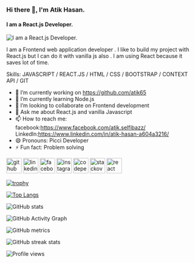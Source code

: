 <!-- ### Hi there 👋

<!--
**atik65/atik65** is a ✨ _special_ ✨ repository because its `README.md` (this file) appears on your GitHub profile.

Here are some ideas to get you started:

- 🔭 I’m currently working on ...
- 🌱 I’m currently learning ...
- 👯 I’m looking to collaborate on ...
- 🤔 I’m looking for help with ...
- 💬 Ask me about ...
- 📫 How to reach me: ...
- 😄 Pronouns: ...
- ⚡ Fun fact: ...
-->

 
 
 
 
 
<!--  custom editing starts from here  -->


### Hi there 👋, I'm Atik Hasan.
#### I am a React.js Developer.
![I am a React.js Developer.](https://scontent.fdac90-1.fna.fbcdn.net/v/t1.6435-9/186494988_1588928097966989_1363351086402431460_n.jpg?_nc_cat=100&ccb=1-5&_nc_sid=730e14&_nc_eui2=AeFGWETPOSR7Pc4qSHoral9VS8Xs31KkznlLxezfUqTOeRcchZ5MPPoaM6ryXgQGikCAMp5K8Iqo0KzosR6zK7bY&_nc_ohc=p_KMi0VDrzoAX-eRNjk&_nc_ht=scontent.fdac90-1.fna&oh=cfc2576f38255b74177df61f84e76ec2&oe=616C646B)

I am a Frontend web application developer . I like to build my project with React.js but I can do it with vanilla js also . I am using React because it  saves lot of time. 

Skills: JAVASCRIPT / REACT.JS / HTML / CSS / BOOTSTRAP / CONTEXT API / GIT 

- 🔭 I’m currently working on https://github.com/atik65 
- 🌱 I’m currently learning Node.js 
- 👯 I’m looking to collaborate on Frontend development 
- 💬 Ask me about React.js and vanilla Javascript 
- 📫 How to reach me: facebook:https://www.facebook.com/atik.selfibazz/                  LinkedIn:https://www.linkedin.com/in/atik-hasan-a604a3216/ 
- 😄 Pronouns: Picci Developer  
- ⚡ Fun fact: Problem solving  


[<img src='https://cdn.jsdelivr.net/npm/simple-icons@3.0.1/icons/github.svg' alt='github' height='40'>](https://github.com/atik65)  [<img src='https://cdn.jsdelivr.net/npm/simple-icons@3.0.1/icons/linkedin.svg' alt='linkedin' height='40'>](https://www.linkedin.com/in/atik-hasan-a604a3216/)  [<img src='https://cdn.jsdelivr.net/npm/simple-icons@3.0.1/icons/facebook.svg' alt='facebook' height='40'>](https://www.facebook.com/atik.selfibazz)  [<img src='https://cdn.jsdelivr.net/npm/simple-icons@3.0.1/icons/instagram.svg' alt='instagram' height='40'>](https://www.instagram.com/atik_hasan9/)  [<img src='https://cdn.jsdelivr.net/npm/simple-icons@3.0.1/icons/codepen.svg' alt='codepen' height='40'>](https://codepen.io/atik65)  [<img src='https://cdn.jsdelivr.net/npm/simple-icons@3.0.1/icons/stackoverflow.svg' alt='stackoverflow' height='40'>](https://stackoverflow.com/users/14393120)  [<img src='https://cdn.jsdelivr.net/npm/simple-icons@3.0.1/icons/react.svg' alt='react' height='40'>](https://atik65.github.io/todo/)  

[![trophy](https://github-profile-trophy.vercel.app/?username=atik65)](https://github.com/ryo-ma/github-profile-trophy)

[![Top Langs](https://github-readme-stats.vercel.app/api/top-langs/?username=atik65)](https://github.com/anuraghazra/github-readme-stats)

![GitHub stats](https://github-readme-stats.vercel.app/api?username=atik65&show_icons=true&count_private=true)  

![GitHub Activity Graph](https://activity-graph.herokuapp.com/graph?username=atik65)  

![GitHub metrics](https://metrics.lecoq.io/atik65)  

![GitHub streak stats](https://github-readme-streak-stats.herokuapp.com/?user=atik65)  

![Profile views](https://gpvc.arturio.dev/atik65)  
